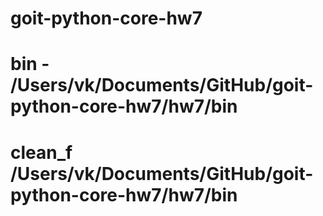 # goit-python-core-hw7

# bin - /Users/vk/Documents/GitHub/goit-python-core-hw7/hw7/bin

# clean_f /Users/vk/Documents/GitHub/goit-python-core-hw7/hw7/bin
